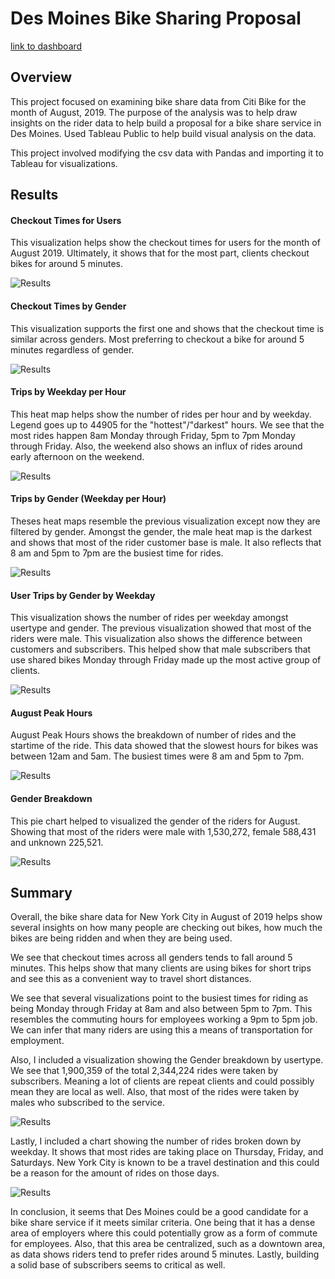# Des Moines Bike Sharing Proposal

[link to dashboard](https://public.tableau.com/views/Bike_Share_201908/BikeShareStory1?:language=en-US&:display_count=n&:origin=viz_share_link)

## Overview
This project focused on examining bike share data from Citi Bike for the month of August, 2019. The purpose of the analysis was to help draw insights on the rider data to help build a proposal for a bike share service in Des Moines. Used Tableau Public to help build visual analysis on the data. 

This project involved modifying the csv data with Pandas and importing it to Tableau for visualizations. 

## Results
#### Checkout Times for Users
This visualization helps show the checkout times for users for the month of August 2019. Ultimately, it shows that for the most part, clients checkout bikes for around 5 minutes. 

![Results](/Resources/1.PNG)

#### Checkout Times by Gender
This visualization supports the first one and shows that the checkout time is similar across genders. Most preferring to checkout a bike for around 5 minutes regardless of gender.

![Results](/Resources/2.PNG)

#### Trips by Weekday per Hour
This heat map helps show the number of rides per hour and by weekday. Legend goes up to 44905 for the "hottest"/"darkest" hours. We see that the most rides happen 8am Monday through Friday, 5pm to 7pm Monday through Friday. Also, the weekend also shows an influx of rides around early afternoon on the weekend.

![Results](/Resources/3.PNG)

#### Trips by Gender (Weekday per Hour)
Theses heat maps resemble the previous visualization except now they are filtered by gender. Amongst the gender, the male heat map is the darkest and shows that most of the rider customer base is male. It also reflects that 8 am and 5pm to 7pm are the busiest time for rides. 

![Results](/Resources/4.PNG)

#### User Trips by Gender by Weekday
This visualization shows the number of rides per weekday amongst usertype and gender. The previous visualization showed that most of the riders were male. This visualization also shows the difference between customers and subscribers. This helped show that male subscribers that use shared bikes Monday through Friday made up the most active group of clients.

![Results](/Resources/5.PNG)

#### August Peak Hours
August Peak Hours shows the breakdown of number of rides and the startime of the ride. This data showed that the slowest hours for bikes was between 12am and 5am. The busiest times were 8 am and 5pm to 7pm.

![Results](/Resources/6.PNG)


#### Gender Breakdown
This pie chart helped to visualized the gender of the riders for August. Showing that most of the riders were male with 1,530,272, female 588,431 and unknown 225,521. 

![Results](/Resources/7.PNG)


## Summary
Overall, the bike share data for New York City in August of 2019 helps show several insights on how many people are checking out bikes, how much the bikes are being ridden and when they are being used.

We see that checkout times across all genders tends to fall around 5 minutes. This helps show that many clients are using bikes for short trips and see this as a convenient way to travel short distances. 

We see that several visualizations point to the busiest times for riding as being Monday through Friday at 8am and also between 5pm to 7pm. This resembles the commuting hours for employees working a 9pm to 5pm job. We can infer that many riders are using this a means of transportation for employment. 

Also, I included a visualization showing the Gender breakdown by usertype. We see that 1,900,359 of the total 2,344,224 rides were taken by subscribers. Meaning a lot of clients are repeat clients and could possibly mean they are local as well. Also, that most of the rides were taken by males who subscribed to the service.  

![Results](/Resources/8.PNG)

Lastly, I included a chart showing the number of rides broken down by weekday. It shows that most rides are taking place on Thursday, Friday, and Saturdays. New York City is known to be a travel destination and this could be a reason for the amount of rides on those days. 

![Results](/Resources/9.PNG)

In conclusion, it seems that Des Moines could be a good candidate for a bike share service if it meets similar criteria. One being that it has a dense area of employers where this could potentially grow as a form of commute for employees. Also, that this area be centralized, such as a downtown area,  as data shows riders tend to prefer rides around 5 minutes. Lastly, building a solid base of subscribers seems to critical as well. 
